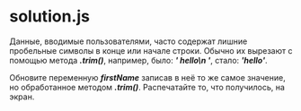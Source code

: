 # solution.js #
Данные, вводимые пользователями, часто содержат лишние пробельные символы в конце или начале строки. Обычно их вырезают с помощью метода ***.trim()***, например, было: ***' hello\n '***, стало: ***'hello'***.

Обновите переменную ***firstName*** записав в неё то же самое значение, но обработанное методом ***.trim()***. Распечатайте то, что получилось, на экран.
